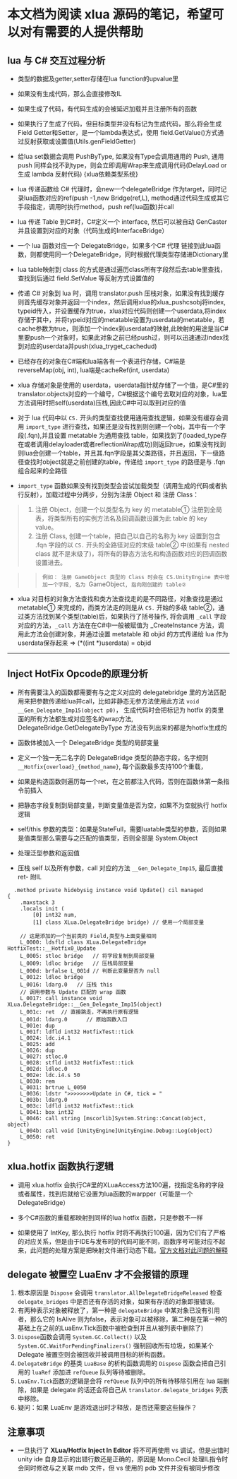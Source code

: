 # 本文档为阅读 xlua 源码的笔记，希望可以对有需要的人提供帮助

## lua 与 C# 交互过程分析
- 类型的数据及getter,setter存储在lua function的upvalue里
- 如果没有生成代码，那么会直接修改IL
- 如果生成了代码，有代码生成的会被延迟加载并且注册所有的函数
- 如果执行了生成了代码，但目标类型并没有标记为生成代码，那么将会生成 Field Getter和Setter，是一个lambda表达式，使用 field.GetValue()方式通过反射获取或设置值(Utils.genFieldGetter)
- 给lua set数据会调用 PushByType, 如果没有Type会调用通用的 Push, 通用 push 同样会找不到type，则会立即调用Wrap来生成调用代码(DelayLoad or 生成 lambda 反射代码)   {xlua依赖类型系统}

- lua 传递函数给 C# 代理时，会new一个delegateBridge 作为target，同时记录lua函数对应的ref(push -1,new Bridge(ref,L), method通过代码生成或其它手段指定，调用时执行method，push ref(lua函数)并call

- lua 传递 Table 到C#时，C#定义一个 interface, 然后可以被自动 GenCaster并且设置到对应的对象（代码生成的InterfaceBridge）

- 一个 lua 函数对应一个 DelegateBridge，如果多个C# 代理 链接到此lua函数，则都使用同一个DelegateBridge，同时根据代理类型存储进Dictionary里

- lua table映射到 class 的方式是通过遍历class所有字段然后去table里查找，查找到后通过 field.SetValue 等反射方式设置值的

- 传递 C# 对象到 lua 时，调用 translator.push 压栈对象，如果没有找到缓存则首先缓存对象并返回一个index，然后调用xlua的xlua_pushcsobj将index, typeid传入，并设置缓存为true，xlua对应代码则创建一个userdata,将index存储于其中，并将typeid对应的metatable设置为userdata的metatable，若cache参数为true，则添加一个index到userdata的映射,此映射的用途是当C#里要push一个对象时，如果此对象之前已经push过，则可以迅速通过index找到对应的userdata并push(xlua_tryget_cachedud)

- 已经存在的对象在C#端和lua端各有一个表进行存储，C#端是reverseMap(obj, int), lua端是cacheRef(int, userdata)

- xlua 存储对象是使用的 userdata，userdata指针就存储了一个值，是C#里的translator.objects对应的一个编号，C#根据这个编号去取对应的对象，lua里方法调用时把self(userdata)压栈,因此C#中可以取到对应的值

- 对于 lua 代码中以 `CS.` 开头的类型查找使用通用查找逻辑，如果没有缓存会调用 `import_type` 进行查找，如果还是没有找到则创建一个obj，其中有一个字段(.fqn),并且设置 metatable 为通用查找 table，如果找到了(loaded_type存在或者调用delayloader或者reflectionWrap成功)则返回true，如果没有找到则lua会创建一个table，并且其.fqn字段是其父类路径，并且返回，下一级路径查找时object就是之前创建的table，传递给 `import_type` 的路径是与 .fqn 组合起来的全路径

- `import_type` 函数如果没有找到类型会尝试加载类型（调用生成的代码或者执行反射），加载过程中分两步，分别为注册 Object 和 注册 Class：

> 1. 注册 Object，创建一个以类型名为 key 的 metatable① 注册到全局表，将类型所有的实例方法名及回调函数设置为此 table 的 key value。
> 2. 注册 Class, 创建一个table，把自己以自己的名称为 key 设置到包含 .fqn 字段的以 `CS.` 开头的全路径对应的末级 table② 中(如果有 nested class 就不是末级了)，将所有的静态方法名和构造函数对应的回调函数设置进去。

>> `例如： 注册 GameObject 类型的 Class 时会在 CS.UnityEngine 表中增加一个字段, 名为 `GameObject`, 指向刚创建的 table②`

- xlua 对目标的对象方法查找和类方法查找走的是不同路径，对象查找是通过 metatable① 来完成的，而类方法走的则是从 `CS.` 开始的多级 table②，通过类方法找到某个类型(table)后，如果执行了括号操作, 将会调用 `_call` 字段对应的方法，`_call` 方法在在C#中一般被赋值为 _CreateInstance 方法，调用此方法会创建对象，并通过设置 metatable 和 objid 的方式传递给 lua 作为 userdata保存起来 => (*((int *)userdata) = objid
 

-----
## Inject HotFix Opcode的原理分析
- 所有需要注入的函数都需要有与之定义对应的 delegatebridge 里的方法匹配用来把参数传递给lua并call，比如非静态无参方法使用此方法 `void __Gen_Delegate_Imp15(object p0)`， 生成代码时会把标记为 hotfix 的类里面的所有方法都生成对应签名的wrap方法, DelegateBridge.GetDelegateByType 方法没有列出来的都是为hotfix生成的

- 函数体被加入一个 DelegateBridge 类型的局部变量

- 定义一个独一无二名字的 DelegateBridge 类型的静态字段，名字规则 `__Hotfix{overload}_{method_name}`, 每个函数最多支持100个重载，

- 如果是构造函数则遍历每一个ret，在之前都注入代码，否则在函数体第一条指令前插入

- 把静态字段复制到局部变量，判断变量值是否为空，如果不为空就执行 hotfix 逻辑

-  self/this 参数的类型：如果是StateFull，需要luatable类型的参数，否则如果是值类型那么需要与之匹配的值类型，否则全部是 System.Object

-  处理泛型参数和返回值

-  压栈 self 以及所有参数，call 对应的方法 `__Gen_Delegate_Imp15`, 最后直接 ret-  附IL
```
  .method private hidebysig instance void Update() cil managed
{
    .maxstack 3
    .locals init (
        [0] int32 num,
        [1] class XLua.DelegateBridge bridge) // 使用一个局部变量
    
    // 这是添加的一个当前类的 Field,类型与上面变量相同
    L_0000: ldsfld class XLua.DelegateBridge HotfixTest::__Hotfix0_Update
    L_0005: stloc bridge   // 将字段复制到局部变量
    L_0009: ldloc bridge   // 压栈局部变量
    L_000d: brfalse L_001d // 判断此变量是否为 null
    L_0012: ldloc bridge
    L_0016: ldarg.0   // 压栈 this
    // 调用参数与 Update 匹配的 wrap 函数
    L_0017: call instance void XLua.DelegateBridge::__Gen_Delegate_Imp15(object)
    L_001c: ret  // 直接跳走，不再执行原有逻辑
    L_001d: ldarg.0      // 原始函数入口
    L_001e: dup 
    L_001f: ldfld int32 HotfixTest::tick
    L_0024: ldc.i4.1 
    L_0025: add 
    L_0026: dup 
    L_0027: stloc.0 
    L_0028: stfld int32 HotfixTest::tick
    L_002d: ldloc.0 
    L_002e: ldc.i4.s 50
    L_0030: rem 
    L_0031: brtrue L_0050
    L_0036: ldstr ">>>>>>>>Update in C#, tick = "
    L_003b: ldarg.0 
    L_003c: ldfld int32 HotfixTest::tick
    L_0041: box int32
    L_0046: call string [mscorlib]System.String::Concat(object, object)
    L_004b: call void [UnityEngine]UnityEngine.Debug::Log(object)
    L_0050: ret 
}
```

## xlua.hotfix 函数执行逻辑
- 调用 xlua.hotfix 会执行C#里的XLuaAccess方法100遍，找指定名称的字段或者属性，找到后就给它设置为lua函数的warpper（可能是一个 DelegateBridge）

- 多个C#函数的重载都映射到同样的lua hotfix 函数，只是参数不一样

- 如果使用了 IntKey, 那么执行 hotfix 时将不再执行100遍，因为它们有了严格的对应关系，但是由于IDE与发布时的代码可能不同，函数序号可能对应不起来，此问题的处理方案是把映射文件进行动态下载。[官方文档对此问题的解释](https://github.com/Tencent/xLua/blob/master/Assets/XLua/Doc/hotfix.md#hotfix-flag)
 
 

## delegate 被置空 LuaEnv 才不会报错的原理
1. 根本原因是 `Dispose` 会调用 `translator.AllDelegateBridgeReleased` 检查 `delegate_bridges` 中是否还有存活的对象，如果有存活的对象即报错误。
2. 有两种表示对象被释放了，第一种是 `delegateBridge` 中某对象已没有引用者，那么它的 IsAlive 则为false，表示对象可以被移除，第二种是在第一种的基础上在之前的LuaEnv.Tick函数中被检查到并且从被列表中删除了)
3. `Dispose`函数会调用 `System.GC.Collect()` 以及 `System.GC.WaitForPendingFinalizers()` 强制回收所有垃圾，如果某个 Delegate 被置空则会被回收并被调用目标的析构函数。
4. `DelegateBridge` 的基类 `LuaBase` 的析构函数调用的 `Dispose` 函数会把自己引用的 `luaRef` 添加进 `refQueue` 队列等待被删除。
5. `LuaEnv.Tick`函数的逻辑是会将 `refQueue` 队列中的所有待移除引用在 lua 端删除，如果是 delegate 的话还会将自己从 `translator.delegate_bridges` 列表中移除。
7. 疑问：如果 LuaEnv 是游戏退出时才释放，是否还需要这些操作？


 ## 注意事项
 - 一旦执行了 **XLua/Hotfix Inject In Editor** 将不可再使用 vs 调试，但是出错时 unity ide 自身显示的出错行数还是正确的，原因是 Mono.Cecil 处理IL指令时会同时修改与之关联 mdb 文件，但 vs 使用的 pdb 文件并没有被同步修改
